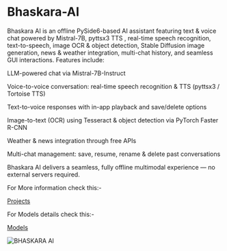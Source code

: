 # Bhaskara-AI
Bhaskara AI is an offline PySide6-based AI assistant featuring text &amp; voice chat powered by Mistral-7B, pyttsx3 TTS , real-time speech recognition, text-to-speech, image OCR &amp; object detection, Stable Diffusion image generation, news &amp; weather integration, multi-chat history, and seamless GUI interactions.
Features include:

LLM-powered chat via Mistral-7B-Instruct

Voice-to-voice conversation: real-time speech recognition & TTS (pyttsx3 / Tortoise TTS)

Text-to-voice responses with in-app playback and save/delete options

Image-to-text (OCR) using Tesseract & object detection via PyTorch Faster R-CNN

Weather & news integration through free APIs

Multi-chat management: save, resume, rename & delete past conversations

Bhaskara AI delivers a seamless, fully offline multimodal experience — no external servers required.

For More information check this:- 

  [Projects](https://github.com/OMEGAXGG/Bhaskara-AI/blob/main/Major%20Project%20Bhaskara%20AI%20Report.pdf)

For Models details check this:-

  [Models](https://github.com/OMEGAXGG/Bhaskara-AI/blob/main/Models%20and%20Models%20working.md)

  
![BHASKARA AI](https://github.com/user-attachments/assets/d01240ce-214f-4cc5-a84c-731e750731f8)
